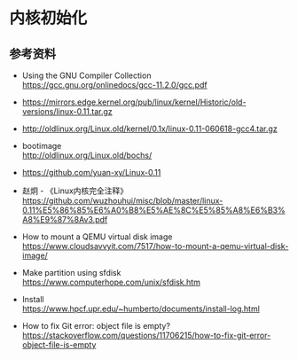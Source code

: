 # 内核初始化

## 参考资料

- Using the GNU Compiler Collection  
    <https://gcc.gnu.org/onlinedocs/gcc-11.2.0/gcc.pdf>

- <https://mirrors.edge.kernel.org/pub/linux/kernel/Historic/old-versions/linux-0.11.tar.gz>

- <http://oldlinux.org/Linux.old/kernel/0.1x/linux-0.11-060618-gcc4.tar.gz>

- bootimage  
    <http://oldlinux.org/Linux.old/bochs/>
- <https://github.com/yuan-xy/Linux-0.11>

- 赵炯 - 《Linux内核完全注释》  
    <https://github.com/wuzhouhui/misc/blob/master/linux-0.11%E5%86%85%E6%A0%B8%E5%AE%8C%E5%85%A8%E6%B3%A8%E9%87%8Av3.pdf>
- How to mount a QEMU virtual disk image  
    <https://www.cloudsavvyit.com/7517/how-to-mount-a-qemu-virtual-disk-image/>

- Make partition using sfdisk  
    <https://www.computerhope.com/unix/sfdisk.htm>

- Install  
    <https://www.hpcf.upr.edu/~humberto/documents/install-log.html>
- How to fix Git error: object file is empty?
    <https://stackoverflow.com/questions/11706215/how-to-fix-git-error-object-file-is-empty>